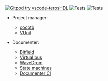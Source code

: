 [![Gitpod try vscode-terosHDL](https://img.shields.io/badge/Gitpod-try--vscode--terosHDL-blue?logo=gitpod)](https://gitpod.io/#https://github.com/TerosTechnology/teroshdl-examples)
![Tests](https://github.com/TerosTechnology/teroshdl-examples/workflows/Test_examples/badge.svg?event=push)
![Tests](https://github.com/TerosTechnology/teroshdl-examples/workflows/documenter_ci/badge.svg?event=push)


- Project manager:
    * [cocotb](/project_manager/cocotb)
    * [VUnit](/project_manager/vunit)

- Documenter:
    * [Bitfield](/documenter/bitfield)
    * [Virtual bus](/documenter/virtualbus)
    * [WaveDrom](/documenter/wavedrom)
    * [State machines](/documenter/statemachines)
    * [Documenter CI](/documenter/documenter_ci)

